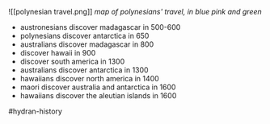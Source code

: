![[polynesian travel.png]]
*map of polynesians' travel, in blue pink and green*

- austronesians discover madagascar in 500-600
- polynesians discover antarctica in 650
- australians discover madagascar in 800
- discover hawaii in 900
- discover south america in 1300
- australians discover antarctica in 1300
- hawaiians discover north america in 1400
- maori discover australia and antarctica in 1600
- hawaiians discover the aleutian islands in 1600

#hydran-history
